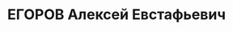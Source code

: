 ---
title: ЕГОРОВ Алексей Евстафьевич
description: '1882, с. Біла Калитва Білокалитвинського р-ну Ростовської обл., Російська
  Федерація, росіянин, освіта початкова, прож.: м. Брянка, головний інженер шахти
  № 12 «Брянка»

  Військовою колегією Верховного суду СРСР 3 грудня 1937 р. засуджений до розстрілу.
  Страчений 3 грудня 1937 р.

  Реабілітований у 1958 р.'
---